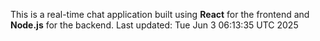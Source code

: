 This is a real-time chat application built using **React** for the frontend and **Node.js** for the backend.
Last updated: Tue Jun  3 06:13:35 UTC 2025
